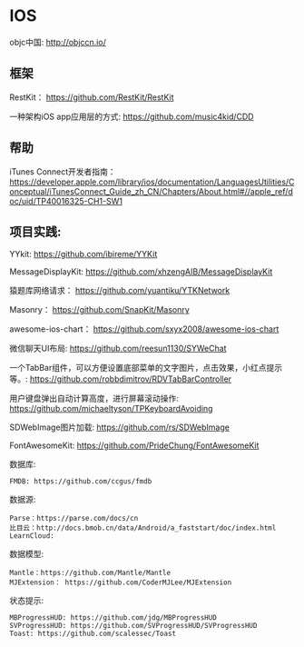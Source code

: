 # IOS

objc中国: http://objccn.io/


## 框架
RestKit： https://github.com/RestKit/RestKit

一种架构iOS app应用层的方式: https://github.com/music4kid/CDD




## 帮助

iTunes Connect开发者指南： https://developer.apple.com/library/ios/documentation/LanguagesUtilities/Conceptual/iTunesConnect_Guide_zh_CN/Chapters/About.html#//apple_ref/doc/uid/TP40016325-CH1-SW1




## 项目实践:
YYkit: https://github.com/ibireme/YYKit

MessageDisplayKit: https://github.com/xhzengAIB/MessageDisplayKit
   
猿题库网络请求： https://github.com/yuantiku/YTKNetwork

Masonry： https://github.com/SnapKit/Masonry

awesome-ios-chart： https://github.com/sxyx2008/awesome-ios-chart

微信聊天UI布局: https://github.com/reesun1130/SYWeChat

一个TabBar组件，可以方便设置底部菜单的文字图片，点击效果，小红点提示等。: https://github.com/robbdimitrov/RDVTabBarController

用户键盘弹出自动计算高度，进行屏幕滚动操作: https://github.com/michaeltyson/TPKeyboardAvoiding

SDWebImage图片加载: https://github.com/rs/SDWebImage

FontAwesomeKit: https://github.com/PrideChung/FontAwesomeKit

数据库:

    FMDB: https://github.com/ccgus/fmdb

数据源:

    Parse：https://parse.com/docs/cn
    比目云：http://docs.bmob.cn/data/Android/a_faststart/doc/index.html
    LearnCloud: 
数据模型: 

    Mantle：https://github.com/Mantle/Mantle
    MJExtension： https://github.com/CoderMJLee/MJExtension

状态提示:

    MBProgressHUD: https://github.com/jdg/MBProgressHUD
    SVProgressHUD: https://github.com/SVProgressHUD/SVProgressHUD
    Toast: https://github.com/scalessec/Toast





